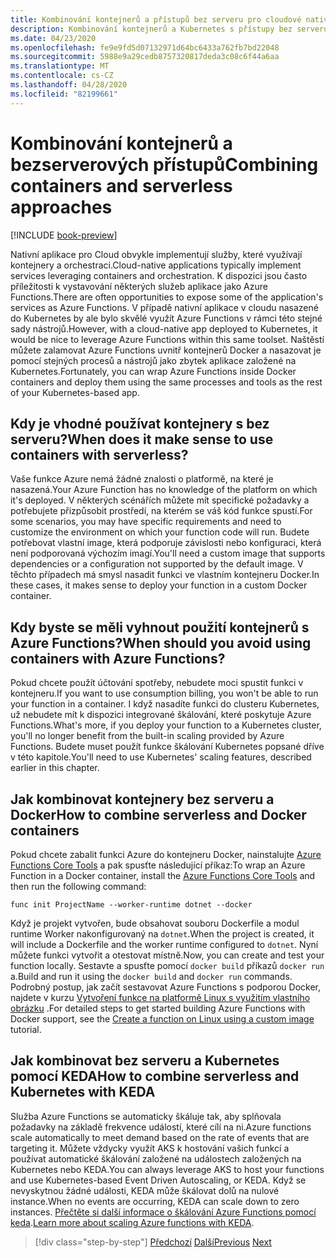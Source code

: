 ```yaml
---
title: Kombinování kontejnerů a přístupů bez serveru pro cloudové nativní služby
description: Kombinování kontejnerů a Kubernetes s přístupy bez serveru
ms.date: 04/23/2020
ms.openlocfilehash: fe9e9fd5d07132971d64bc6433a762fb7bd22048
ms.sourcegitcommit: 5988e9a29cedb8757320817deda3c08c6f44a6aa
ms.translationtype: MT
ms.contentlocale: cs-CZ
ms.lasthandoff: 04/28/2020
ms.locfileid: "82199661"
---
```

# <a name="combining-containers-and-serverless-approaches"></a><span data-ttu-id="76304-103">Kombinování kontejnerů a bezserverových přístupů</span><span class="sxs-lookup"><span data-stu-id="76304-103">Combining containers and serverless approaches</span></span>

[!INCLUDE [book-preview](../../../includes/book-preview.md)]

<span data-ttu-id="76304-104">Nativní aplikace pro Cloud obvykle implementují služby, které využívají kontejnery a orchestraci.</span><span class="sxs-lookup"><span data-stu-id="76304-104">Cloud-native applications typically implement services leveraging containers and orchestration.</span></span> <span data-ttu-id="76304-105">K dispozici jsou často příležitosti k vystavování některých služeb aplikace jako Azure Functions.</span><span class="sxs-lookup"><span data-stu-id="76304-105">There are often opportunities to expose some of the application's services as Azure Functions.</span></span> <span data-ttu-id="76304-106">V případě nativní aplikace v cloudu nasazené do Kubernetes by ale bylo skvělé využít Azure Functions v rámci této stejné sady nástrojů.</span><span class="sxs-lookup"><span data-stu-id="76304-106">However, with a cloud-native app deployed to Kubernetes, it would be nice to leverage Azure Functions within this same toolset.</span></span> <span data-ttu-id="76304-107">Naštěstí můžete zalamovat Azure Functions uvnitř kontejnerů Docker a nasazovat je pomocí stejných procesů a nástrojů jako zbytek aplikace založené na Kubernetes.</span><span class="sxs-lookup"><span data-stu-id="76304-107">Fortunately, you can wrap Azure Functions inside Docker containers and deploy them using the same processes and tools as the rest of your Kubernetes-based app.</span></span>

## <a name="when-does-it-make-sense-to-use-containers-with-serverless"></a><span data-ttu-id="76304-108">Kdy je vhodné používat kontejnery s bez serveru?</span><span class="sxs-lookup"><span data-stu-id="76304-108">When does it make sense to use containers with serverless?</span></span>

<span data-ttu-id="76304-109">Vaše funkce Azure nemá žádné znalosti o platformě, na které je nasazená.</span><span class="sxs-lookup"><span data-stu-id="76304-109">Your Azure Function has no knowledge of the platform on which it's deployed.</span></span> <span data-ttu-id="76304-110">V některých scénářích můžete mít specifické požadavky a potřebujete přizpůsobit prostředí, na kterém se váš kód funkce spustí.</span><span class="sxs-lookup"><span data-stu-id="76304-110">For some scenarios, you may have specific requirements and need to customize the environment on which your function code will run.</span></span> <span data-ttu-id="76304-111">Budete potřebovat vlastní image, která podporuje závislosti nebo konfiguraci, která není podporovaná výchozím imagí.</span><span class="sxs-lookup"><span data-stu-id="76304-111">You'll need a custom image that supports dependencies or a configuration not supported by the default image.</span></span> <span data-ttu-id="76304-112">V těchto případech má smysl nasadit funkci ve vlastním kontejneru Docker.</span><span class="sxs-lookup"><span data-stu-id="76304-112">In these cases, it makes sense to deploy your function in a custom Docker container.</span></span>

## <a name="when-should-you-avoid-using-containers-with-azure-functions"></a><span data-ttu-id="76304-113">Kdy byste se měli vyhnout použití kontejnerů s Azure Functions?</span><span class="sxs-lookup"><span data-stu-id="76304-113">When should you avoid using containers with Azure Functions?</span></span>

<span data-ttu-id="76304-114">Pokud chcete použít účtování spotřeby, nebudete moci spustit funkci v kontejneru.</span><span class="sxs-lookup"><span data-stu-id="76304-114">If you want to use consumption billing, you won't be able to run your function in a container.</span></span> <span data-ttu-id="76304-115">I když nasadíte funkci do clusteru Kubernetes, už nebudete mít k dispozici integrované škálování, které poskytuje Azure Functions.</span><span class="sxs-lookup"><span data-stu-id="76304-115">What's more, if you deploy your function to a Kubernetes cluster, you'll no longer benefit from the built-in scaling provided by Azure Functions.</span></span> <span data-ttu-id="76304-116">Budete muset použít funkce škálování Kubernetes popsané dříve v této kapitole.</span><span class="sxs-lookup"><span data-stu-id="76304-116">You'll need to use Kubernetes' scaling features, described earlier in this chapter.</span></span>

## <a name="how-to-combine-serverless-and-docker-containers"></a><span data-ttu-id="76304-117">Jak kombinovat kontejnery bez serveru a Docker</span><span class="sxs-lookup"><span data-stu-id="76304-117">How to combine serverless and Docker containers</span></span>

<span data-ttu-id="76304-118">Pokud chcete zabalit funkci Azure do kontejneru Docker, nainstalujte [Azure Functions Core Tools](https://github.com/Azure/azure-functions-core-tools) a pak spusťte následující příkaz:</span><span class="sxs-lookup"><span data-stu-id="76304-118">To wrap an Azure Function in a Docker container, install the [Azure Functions Core Tools](https://github.com/Azure/azure-functions-core-tools) and then run the following command:</span></span>

```console
func init ProjectName --worker-runtime dotnet --docker
```

<span data-ttu-id="76304-119">Když je projekt vytvořen, bude obsahovat souboru Dockerfile a modul runtime Worker nakonfigurovaný na `dotnet`.</span><span class="sxs-lookup"><span data-stu-id="76304-119">When the project is created, it will include a Dockerfile and the worker runtime configured to `dotnet`.</span></span> <span data-ttu-id="76304-120">Nyní můžete funkci vytvořit a otestovat místně.</span><span class="sxs-lookup"><span data-stu-id="76304-120">Now, you can create and test your function locally.</span></span> <span data-ttu-id="76304-121">Sestavte a spusťte pomocí `docker build` příkazů `docker run` a.</span><span class="sxs-lookup"><span data-stu-id="76304-121">Build and run it using the  `docker build` and `docker run` commands.</span></span> <span data-ttu-id="76304-122">Podrobný postup, jak začít sestavovat Azure Functions s podporou Docker, najdete v kurzu [Vytvoření funkce na platformě Linux s využitím vlastního obrázku](https://docs.microsoft.com/azure/azure-functions/functions-create-function-linux-custom-image) .</span><span class="sxs-lookup"><span data-stu-id="76304-122">For detailed steps to get started building Azure Functions with Docker support, see the [Create a function on Linux using a custom image](https://docs.microsoft.com/azure/azure-functions/functions-create-function-linux-custom-image) tutorial.</span></span>

## <a name="how-to-combine-serverless-and-kubernetes-with-keda"></a><span data-ttu-id="76304-123">Jak kombinovat bez serveru a Kubernetes pomocí KEDA</span><span class="sxs-lookup"><span data-stu-id="76304-123">How to combine serverless and Kubernetes with KEDA</span></span>

<span data-ttu-id="76304-124">Služba Azure Functions se automaticky škáluje tak, aby splňovala požadavky na základě frekvence událostí, které cílí na ni.</span><span class="sxs-lookup"><span data-stu-id="76304-124">Azure functions scale automatically to meet demand based on the rate of events that are targeting it.</span></span> <span data-ttu-id="76304-125">Můžete vždycky využít AKS k hostování vašich funkcí a používat automatické škálování založené na událostech založených na Kubernetes nebo KEDA.</span><span class="sxs-lookup"><span data-stu-id="76304-125">You can always leverage AKS to host your functions and use Kubernetes-based Event Driven Autoscaling, or KEDA.</span></span> <span data-ttu-id="76304-126">Když se nevyskytnou žádné události, KEDA může škálovat dolů na nulové instance.</span><span class="sxs-lookup"><span data-stu-id="76304-126">When no events are occurring, KEDA can scale down to zero instances.</span></span> <span data-ttu-id="76304-127">[Přečtěte si další informace o škálování Azure Functions pomocí keda](https://docs.microsoft.com/azure/azure-functions/functions-kubernetes-keda).</span><span class="sxs-lookup"><span data-stu-id="76304-127">[Learn more about scaling Azure functions with KEDA](https://docs.microsoft.com/azure/azure-functions/functions-kubernetes-keda).</span></span>

>[!div class="step-by-step"]
><span data-ttu-id="76304-128">[Předchozí](leverage-serverless-functions.md)
>[Další](deploy-containers-azure.md)</span><span class="sxs-lookup"><span data-stu-id="76304-128">[Previous](leverage-serverless-functions.md)
[Next](deploy-containers-azure.md)</span></span>
